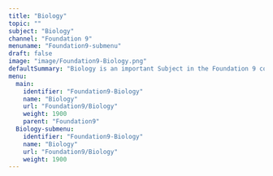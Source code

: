 ```yaml
---
title: "Biology"
topic: ""
subject: "Biology"
channel: "Foundation 9"
menuname: "Foundation9-submenu"
draft: false
image: "image/Foundation9-Biology.png"
defaultSummary: "Biology is an important Subject in the Foundation 9 course.  Please review all the topics and associated testing material to perform well on the Foundation 9 related Exams."
menu:
  main:
    identifier: "Foundation9-Biology"
    name: "Biology"
    url: "Foundation9/Biology"
    weight: 1900
    parent: "Foundation9"
  Biology-submenu:
    identifier: "Foundation9-Biology"
    name: "Biology"
    url: "Foundation9/Biology"
    weight: 1900
---
```

















